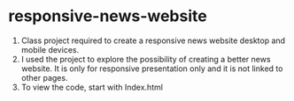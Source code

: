 # responsive-news-website
1. Class project required to create a responsive news website desktop and mobile devices. 
2. I used the project to explore the possibility of creating a better news website. It is only for responsive presentation only and it is not linked to other pages.
3. To view the code, start with Index.html
